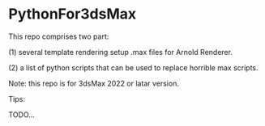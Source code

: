# PythonFor3dsMax

This repo comprises two part:

(1) several template rendering setup .max files for Arnold Renderer.

(2) a list of python scripts that can be used to replace horrible max scripts. 

Note: this repo is for 3dsMax 2022 or latar version.

Tips:

TODO...
